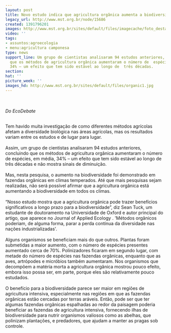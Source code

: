 ```yaml
---
layout: post
title: Novo estudo indica que agricultura orgânica aumenta a biodiversidade
legacy_url: http://www.mst.org.br/node/15686
created: 1391796201
images: http://www.mst.org.br/sites/default/files/imagecache/foto_destaque/organic1.jpg
video: ''
tags:
- assuntos:agroecologia
- menu:agricultura camponesa
type: news
support_line: Um grupo de cientistas analisaram 94 estudos anteriores,  concluindo
  que os métodos de agricultura orgânica aumentaram o número de  espécies, em média,
  34% – um efeito que tem sido estável ao longo de  três décadas.
section: 
hat: ''
picture_week: ''
images_hd: http://www.mst.org.br/sites/default/files/organic1.jpg
---
```

<p><br><em><br>Do EcoDebate</em></p><p><br>Tem havido muita investigação de como diferentes métodos agrícolas afetam a diversidade biológica nas áreas agrícolas, mas os resultados variam entre os estudos e de lugar para lugar.<br><br>Assim, um grupo de cientistas analisaram 94 estudos anteriores, concluindo que os métodos de agricultura orgânica aumentaram o número de espécies, em média, 34% – um efeito que tem sido estável ao longo de três décadas e não mostra sinais de diminuição.<br><br>Mas, nesta pesquisa, o aumento na biodiversidade foi demonstrado em fazendas orgânicas em climas temperados. Até que mais pesquisas sejam realizadas, não será possível afirmar que a agricultura orgânica está aumentando a biodiversidade em todos os climas.<br><br>“Nosso estudo mostra que a agricultura orgânica pode trazer benefícios significativos a longo prazo para a biodiversidade”, diz Sean Tuck, um estudante de doutoramento na Universidade de Oxford e autor principal do artigo, que aparece no Journal of Applied Ecology . 'Métodos orgânicos poderiam, de alguma forma, parar a perda contínua da diversidade nas nações industrializadas'.<br><br>Alguns organismos se beneficiam mais do que outros. Plantas foram submetidas a maior aumento, com o número de espécies presentes aumentado cerca de 70%. Polinizadores ficaram em segundo lugar, com metade do número de espécies nas fazendas orgânicas, enquanto que as aves, artrópodes e micróbios também aumentaram. Nos organismos que decompõem a matéria morta a agricultura orgânica mostrou pouco efeito, embora isso possa ser, em parte, porque eles são relativamente pouco estudados.<br><br>O benefício para a biodiversidade parece ser maior em regiões de agricultura intensiva, especialmente nas regiões em que as fazendas orgânicas estão cercadas por terras aráveis. Então, pode ser que ter algumas fazendas orgânicas espalhadas ao redor da paisagem poderia beneficiar as fazendas de agricultura intensiva, fornecendo ilhas de biodiversidade para nutrir organismos valiosos como as abelhas, que polinizam plantações, e predadores, que ajudam a manter as pragas sob controle.</p><p>&nbsp;</p>
